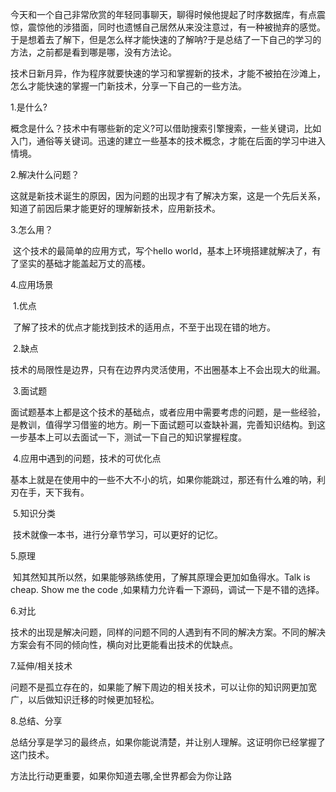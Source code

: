 今天和一个自己非常欣赏的年轻同事聊天，聊得时候他提起了时序数据库，有点震惊，震惊他的涉猎面，同时也遗憾自己居然从来没注意过，有一种被抛弃的感觉。于是想着去了解下，但是怎么样才能快速的了解呐?于是总结了一下自己的学习的方法，之前都是看到哪是哪，没有方法论。

技术日新月异，作为程序就要快速的学习和掌握新的技术，才能不被拍在沙滩上，怎么才能快速的掌握一门新技术，分享一下自己的一些方法。

1.是什么?

​	概念是什么？技术中有哪些新的定义?可以借助搜索引擎搜索，一些关键词，比如 入门，通俗等关键词。迅速的建立一些基本的技术概念，才能在后面的学习中进入情境。

2.解决什么问题？

​	这就是新技术诞生的原因，因为问题的出现才有了解决方案，这是一个先后关系，知道了前因后果才能更好的理解新技术，应用新技术。

3.怎么用？

​	这个技术的最简单的应用方式，写个hello world，基本上环境搭建就解决了，有了坚实的基础才能盖起万丈的高楼。

4.应用场景

​	1.优点

​		了解了技术的优点才能找到技术的适用点，不至于出现在错的地方。

​	2.缺点

​		技术的局限性是边界，只有在边界内灵活使用，不出圈基本上不会出现大的纰漏。

​	3.面试题

​		面试题基本上都是这个技术的基础点，或者应用中需要考虑的问题，是一些经验，是教训，值得学习借鉴的地方。刷一下面试题可以查缺补漏，完善知识结构。到这一步基本上可以去面试一下，测试一下自己的知识掌握程度。

​	4.应用中遇到的问题，技术的可优化点

​		基本上就是在使用中的一些不大不小的坑，如果你能跳过，那还有什么难的呐，利刃在手，天下我有。

​	5.知识分类

​		技术就像一本书，进行分章节学习，可以更好的记忆。

5.原理

​	知其然知其所以然，如果能够熟练使用，了解其原理会更加如鱼得水。Talk is cheap. Show me the code ,如果精力允许看一下源码，调试一下是不错的选择。

6.对比

​	技术的出现是解决问题，同样的问题不同的人遇到有不同的解决方案。不同的解决方案会有不同的倾向性，横向对比更能看出技术的优缺点。

7.延伸/相关技术

​	问题不是孤立存在的，如果能了解下周边的相关技术，可以让你的知识网更加宽广，以后做知识迁移的时候更加轻松。

8.总结、分享

​	总结分享是学习的最终点，如果你能说清楚，并让别人理解。这证明你已经掌握了这门技术。

方法比行动更重要，如果你知道去哪,全世界都会为你让路